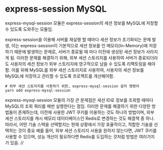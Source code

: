 # express-session MySQL

express-mysql-session 모듈은 express-session의 세션 정보를 MySQL에 저장할 수 있도록 도와주는 모듈임.

express-session을 이용해 서버를 재실행 할 때마다 세션 정보가 초기화되는 문제 발생, 이는 express-session이 기본적으로 세션 정보를 인 메모리(In-Memory)에 저장하기 때문에 발생하는 문제로, 서버가 종료될 때 마다 이전에 생성된 세션 정보가 사라지게 됨.
이러한 문제를 해결하기 위해, 외부 세션 스토리지를 사용하여 서버가 종료되더라도 사용자의 세션 정보가 외부 스토리지에 영구적으로 남을 수 있도록 리팩토링을 해야함.
이를 위해 MySQL를 외부 세션 스토리지로 사용하여, 사용자의 세션 정보를 MySQL에 저장하고 관리할 수 있도록 프로젝트를 개선해야함.

```
# 외부 세션 스토리지를 사용하기 위한, express-mysql-session 설치 명령어
yarn add express-mysql-session
```

express-mysql-session 모듈의 가장 큰 문제점은 세션 ID로 정보를 조회할 때마다 MySQL의 조회 쿼리를 매번 실행한다는 점임.
이러한 문제를 해결하기 위한 다양한 방법들이 존재하는데, 이전에 사용한 JWT 쿠키를 이용하는 것도 하나의 방법이며, 외부 세션 스토리지를 캐시 메모리 데이터베이스인 Redis로 변경하는 것도 해결책 중 하나.
따라서, 어떤 기술 스택을 선택할지는 현재 상황에서 가장 효율적이고, 적합한 기술을 선택하는 것이 중요
예를 들어, 외부 세션 스토리지 사용을 원하지 않는다면, JWT 쿠키를 사용할 수 있으며, 성능 개선이 필요하다면 Redis를 도입하는 것처럼 방법은 여러가지가 있음.
//
